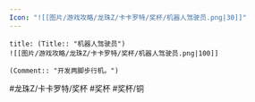 ```yaml
---
Icon: "![[图片/游戏攻略/龙珠Z/卡卡罗特/奖杯/机器人驾驶员.png|30]]"
---
```

```ad-common-bronze-trophy
title: (Title:: "机器人驾驶员")
![[图片/游戏攻略/龙珠Z/卡卡罗特/奖杯/机器人驾驶员.png|100]]

(Comment:: "开发两脚步行机。")
```

#龙珠Z/卡卡罗特/奖杯 #奖杯 #奖杯/铜
